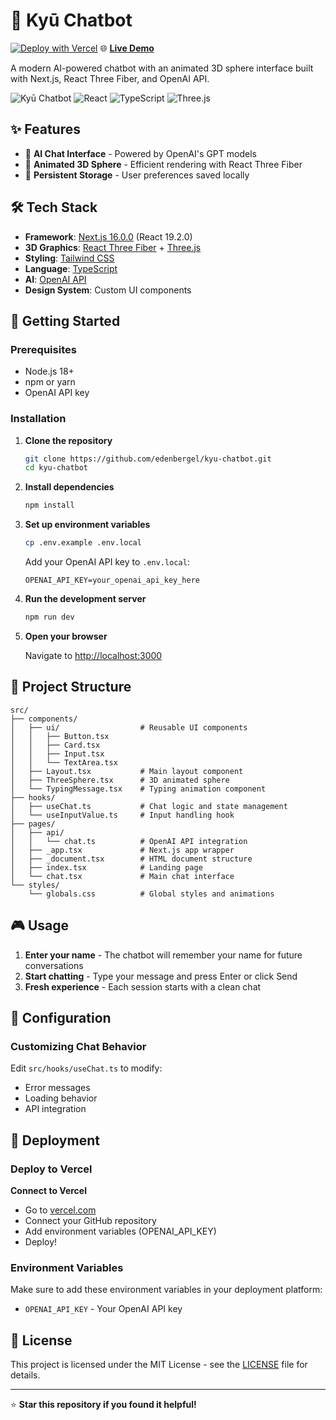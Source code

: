 # 🤖 Kyū Chatbot

[![Deploy with Vercel](https://vercel.com/button)](https://kyu-chatbot.vercel.app)
🌐 **[Live Demo](https://kyu-chatbot-mcdnmh3fn-eden-bergels-projects.vercel.app)**

A modern AI-powered chatbot with an animated 3D sphere interface built with Next.js, React Three Fiber, and OpenAI API.

![Kyū Chatbot](https://img.shields.io/badge/Next.js-16.0.0-black?style=for-the-badge&logo=next.js)
![React](https://img.shields.io/badge/React-19.2.0-blue?style=for-the-badge&logo=react)
![TypeScript](https://img.shields.io/badge/TypeScript-Latest-blue?style=for-the-badge&logo=typescript)
![Three.js](https://img.shields.io/badge/Three.js-Latest-orange?style=for-the-badge&logo=three.js)

## ✨ Features

- 🤖 **AI Chat Interface** - Powered by OpenAI's GPT models
- 🎨 **Animated 3D Sphere** - Efficient rendering with React Three Fiber
- 💾 **Persistent Storage** - User preferences saved locally

## 🛠️ Tech Stack

- **Framework**: [Next.js 16.0.0](https://nextjs.org/) (React 19.2.0)
- **3D Graphics**: [React Three Fiber](https://docs.pmnd.rs/react-three-fiber) + [Three.js](https://threejs.org/)
- **Styling**: [Tailwind CSS](https://tailwindcss.com/)
- **Language**: [TypeScript](https://www.typescriptlang.org/)
- **AI**: [OpenAI API](https://openai.com/api/)
- **Design System**: Custom UI components

## 🚀 Getting Started

### Prerequisites

- Node.js 18+ 
- npm or yarn
- OpenAI API key

### Installation

1. **Clone the repository**
   ```bash
   git clone https://github.com/edenbergel/kyu-chatbot.git
   cd kyu-chatbot
   ```

2. **Install dependencies**
   ```bash
   npm install
   ```

3. **Set up environment variables**
   ```bash
   cp .env.example .env.local
   ```
   
   Add your OpenAI API key to `.env.local`:
   ```env
   OPENAI_API_KEY=your_openai_api_key_here
   ```

4. **Run the development server**
   ```bash
   npm run dev
   ```

5. **Open your browser**
   
   Navigate to [http://localhost:3000](http://localhost:3000)

## 📁 Project Structure

```
src/
├── components/
│   ├── ui/                  # Reusable UI components
│   │   ├── Button.tsx
│   │   ├── Card.tsx
│   │   ├── Input.tsx
│   │   └── TextArea.tsx
│   ├── Layout.tsx           # Main layout component
│   ├── ThreeSphere.tsx      # 3D animated sphere
│   └── TypingMessage.tsx    # Typing animation component
├── hooks/
│   ├── useChat.ts           # Chat logic and state management
│   └── useInputValue.ts     # Input handling hook
├── pages/
│   ├── api/
│   │   └── chat.ts          # OpenAI API integration
│   ├── _app.tsx             # Next.js app wrapper
│   ├── _document.tsx        # HTML document structure
│   ├── index.tsx            # Landing page
│   └── chat.tsx             # Main chat interface
└── styles/
    └── globals.css          # Global styles and animations
```

## 🎮 Usage

1. **Enter your name** - The chatbot will remember your name for future conversations
2. **Start chatting** - Type your message and press Enter or click Send
4. **Fresh experience** - Each session starts with a clean chat

## 🔧 Configuration

### Customizing Chat Behavior

Edit `src/hooks/useChat.ts` to modify:
- Error messages
- Loading behavior
- API integration

## 🚀 Deployment

### Deploy to Vercel

**Connect to Vercel**
   - Go to [vercel.com](https://vercel.com)
   - Connect your GitHub repository
   - Add environment variables (OPENAI_API_KEY)
   - Deploy!

### Environment Variables

Make sure to add these environment variables in your deployment platform:

- `OPENAI_API_KEY` - Your OpenAI API key

## 📝 License

This project is licensed under the MIT License - see the [LICENSE](LICENSE) file for details.

---

⭐ **Star this repository if you found it helpful!**
